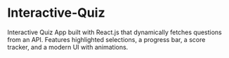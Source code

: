 # Interactive-Quiz
 Interactive Quiz App built with React.js that dynamically fetches questions from an API. Features highlighted selections, a progress bar, a score tracker, and a modern UI with animations.
